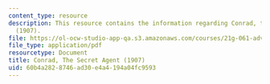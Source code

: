 ```yaml
---
content_type: resource
description: This resource contains the information regarding Conrad, the secret agent
  (1907).
file: https://ol-ocw-studio-app-qa.s3.amazonaws.com/courses/21g-061-advanced-topics-plotting-terror-in-european-culture-spring-2004/60b4a2828746ad30e4a4194a04fc9593_MIT21G_061S04_conrad.pdf
file_type: application/pdf
resourcetype: Document
title: Conrad, The Secret Agent (1907)
uid: 60b4a282-8746-ad30-e4a4-194a04fc9593
---
```

